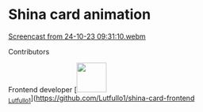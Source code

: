 # Shina card animation



[Screencast from 24-10-23 09:31:10.webm](https://github.com/bek-shoyatbekov/shina-card-frontend-/assets/92543629/72e781d7-0d70-4019-8e4a-97c316f46736)


Contributors

Frontend developer [<img src="https://github.com/Lutfullo1.png" width="60px;"/><br/><sub><a href="https://github.com/Lutfullo1">Lutfullo1</a></sub>](https://github.com/Lutfullo1/shina-card-frontend


